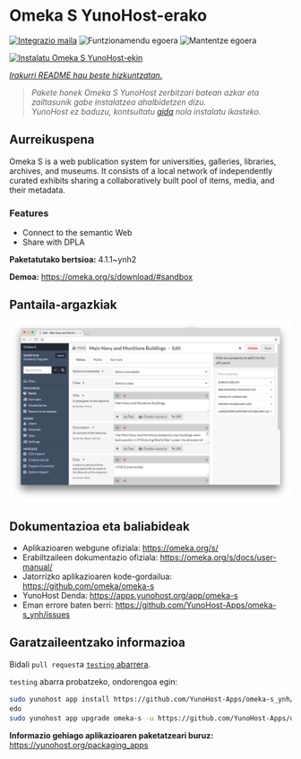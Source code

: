 <!--
Ohart ongi: README hau automatikoki sortu da <https://github.com/YunoHost/apps/tree/master/tools/readme_generator>ri esker
EZ editatu eskuz.
-->

# Omeka S YunoHost-erako

[![Integrazio maila](https://apps.yunohost.org/badge/integration/omeka-s)](https://ci-apps.yunohost.org/ci/apps/omeka-s/)
![Funtzionamendu egoera](https://apps.yunohost.org/badge/state/omeka-s)
![Mantentze egoera](https://apps.yunohost.org/badge/maintained/omeka-s)

[![Instalatu Omeka S YunoHost-ekin](https://install-app.yunohost.org/install-with-yunohost.svg)](https://install-app.yunohost.org/?app=omeka-s)

*[Irakurri README hau beste hizkuntzatan.](./ALL_README.md)*

> *Pakete honek Omeka S YunoHost zerbitzari batean azkar eta zailtasunik gabe instalatzea ahalbidetzen dizu.*  
> *YunoHost ez baduzu, kontsultatu [gida](https://yunohost.org/install) nola instalatu ikasteko.*

## Aurreikuspena

Omeka S is a web publication system for universities, galleries, libraries, archives, and museums. It consists of a local network of independently curated exhibits sharing a collaboratively built pool of items, media, and their metadata.

### Features

- Connect to the semantic Web
- Share with DPLA

**Paketatutako bertsioa:** 4.1.1~ynh2

**Demoa:** <https://omeka.org/s/download/#sandbox>

## Pantaila-argazkiak

![Omeka S(r)en pantaila-argazkia](./doc/screenshots/omeka-s.png)

## Dokumentazioa eta baliabideak

- Aplikazioaren webgune ofiziala: <https://omeka.org/s/>
- Erabiltzaileen dokumentazio ofiziala: <https://omeka.org/s/docs/user-manual/>
- Jatorrizko aplikazioaren kode-gordailua: <https://github.com/omeka/omeka-s>
- YunoHost Denda: <https://apps.yunohost.org/app/omeka-s>
- Eman errore baten berri: <https://github.com/YunoHost-Apps/omeka-s_ynh/issues>

## Garatzaileentzako informazioa

Bidali `pull request`a [`testing` abarrera](https://github.com/YunoHost-Apps/omeka-s_ynh/tree/testing).

`testing` abarra probatzeko, ondorengoa egin:

```bash
sudo yunohost app install https://github.com/YunoHost-Apps/omeka-s_ynh/tree/testing --debug
edo
sudo yunohost app upgrade omeka-s -u https://github.com/YunoHost-Apps/omeka-s_ynh/tree/testing --debug
```

**Informazio gehiago aplikazioaren paketatzeari buruz:** <https://yunohost.org/packaging_apps>
